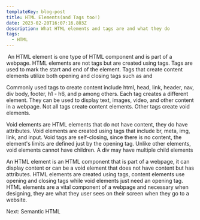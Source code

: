 ```yaml
---
templateKey: blog-post
title: HTML Elements(and Tags too!)
date: 2023-02-20T16:07:16.803Z
description: What HTML elements and tags are and what they do
tags:
  - HTML
---
```

 An HTML element is one type of HTML component and is part of a webpage. HTML elements are not tags but are created using tags. Tags are used to mark the start and end of the element. Tags that create content elements utilize both opening and closing tags such as and

Commonly used tags to create content include html, head, link, header, nav, div body, footer, h1 - h6, and p among others. Each tag creates a different element. They can be used to display text, images, video, and other content in a webpage. Not all tags create content elements. Other tags create void elements.

Void elements are HTML elements that do not have content, they do have attributes. Void elements are created using tags that include br, meta, img, link, and input. Void tags are self-closing, since there is no content, the element's limits are defined just by the opening tag. Unlike other elements, void elements cannot have children. A div may have multiple child elements

An HTML element is an HTML component that is part of a webpage, it can display content or can be a void element that does not have content but has attributes. HTML elements are created using tags, content elements use opening and closing tags while void elements just need an opening tag. HTML elements are a vital component of a webpage and necessary when designing, they are what they user sees on their screen when they go to a website.

Next: Semantic HTML